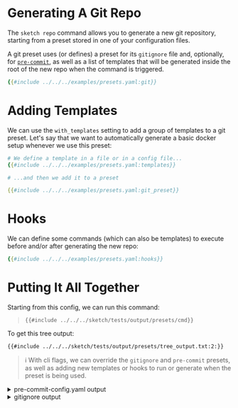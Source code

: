 # Generating A Git Repo

The `sketch repo` command allows you to generate a new git repository, starting from a preset stored in one of your configuration files.

A git preset uses (or defines) a preset for its `gitignore` file and, optionally, for [`pre-commit`](https://pre-commit.com), as well as a list of templates that will be generated inside the root of the new repo when the command is triggered.

```yaml
{{#include ../../../examples/presets.yaml:git}}
```
# Adding Templates

We can use the `with_templates` setting to add a group of templates to a git preset. Let's say that we want to automatically generate a basic docker setup whenever we use this preset:

```yaml
# We define a template in a file or in a config file...
{{#include ../../../examples/presets.yaml:templates}}

# ...and then we add it to a preset

{{#include ../../../examples/presets.yaml:git_preset}}
```

# Hooks

We can define some commands (which can also be templates) to execute before and/or after generating the new repo:

```yaml
{{#include ../../../examples/presets.yaml:hooks}}
```

# Putting It All Together

Starting from this config, we can run this command:

>`{{#include ../../../sketch/tests/output/presets/cmd}}`

To get this tree output:

```
{{#include ../../../sketch/tests/output/presets/tree_output.txt:2:}}
```

>ℹ️ With cli flags, we can override the `gitignore` and `pre-commit` presets, as well as adding new templates or hooks to run or generate when the preset is being used.

<details>
<summary>pre-commit-config.yaml output</summary>

```yaml
{{#include ../../../sketch/tests/output/presets/.pre-commit-config.yaml}}
```
</details>


<details>
<summary>gitignore output</summary>

```
{{#include ../../../sketch/tests/output/presets/.gitignore}}
```
</details>

